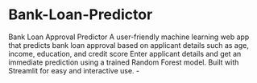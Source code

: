 # Bank-Loan-Predictor
 Bank Loan Approval Predictor  A user-friendly machine learning web app that predicts bank loan approval based on applicant details such as age, income, education, and credit score Enter applicant details and get an immediate prediction using a trained Random Forest model.  Built with Streamlit for easy and interactive use.  - 
